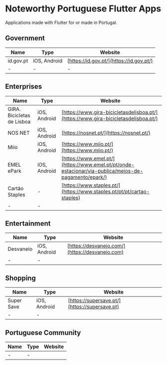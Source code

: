 # Noteworthy Portuguese Flutter Apps

Applications made with Flutter for or made in Portugal.

## Government

| Name  | Type | Website | 
| ------------- | ------------- | ------------- |
| id.gov.pt  | iOS, Android  | [https://id.gov.pt/](https://id.gov.pt/)  |
| -  | -  | - |

## Enterprises 

| Name  | Type | Website | 
| ------------- | ------------- | ------------- |
| GIRA. Bicicletas de Lisboa  | iOS, Android  | [https://www.gira-bicicletasdelisboa.pt/](https://www.gira-bicicletasdelisboa.pt/)  |
| NOS NET  | iOS, Android  | [https://nosnet.pt/](https://nosnet.pt/)  |
| Miio  | iOS, Android  | [https://www.miio.pt/](https://www.miio.pt/)  |
| EMEL ePark  | iOS, Android  | [https://www.emel.pt/](https://www.emel.pt/pt/onde-estacionar/via-publica/meios-de-pagamento/epark/)  |
| Cartão Staples  | -  | [https://www.staples.pt/](https://www.staples.pt/pt/pt/cartao-staples) |
| -  | -  | []()  |

## Entertainment
| Name  | Type | Website | 
| ------------- | ------------- | ------------- |
| Desvaneio  | iOS, Android  | [https://desvaneio.com/](https://desvaneio.com)  |
| -  | -  | []()  |

## Shopping
| Name  | Type | Website | 
| ------------- | ------------- | ------------- |
| Super Save   | iOS, Android  | [https://supersave.pt/](https://supersave.pt)  |
| -  | -  | []()  |

## Portuguese Community
| Name  | Type | Website | 
| ------------- | ------------- | ------------- |
| -  | -  | []()  |

